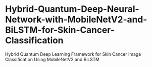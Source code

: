 # Hybrid-Quantum-Deep-Neural-Network-with-MobileNetV2-and-BiLSTM-for-Skin-Cancer-Classification
Hybrid Quantum Deep Learning Framework for Skin Cancer Image Classification Using MobileNetV2 and BiLSTM
